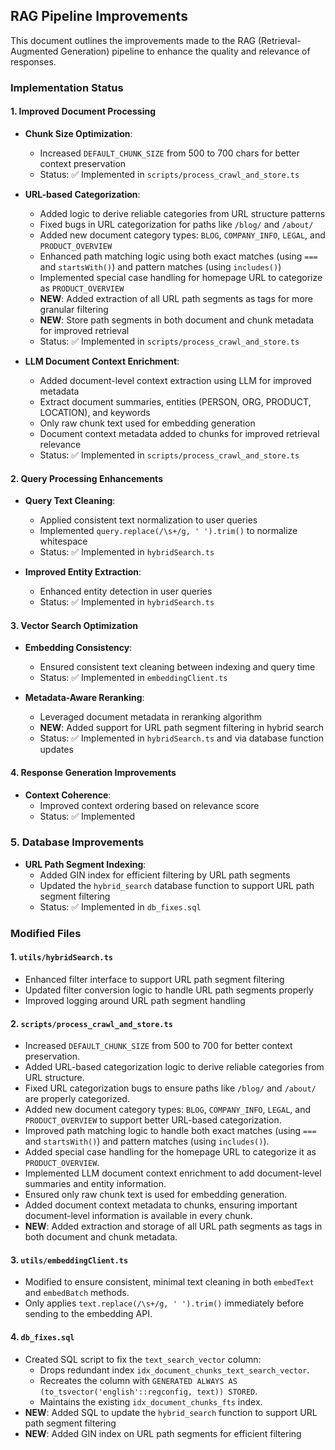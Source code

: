 ## RAG Pipeline Improvements

This document outlines the improvements made to the RAG (Retrieval-Augmented Generation) pipeline to enhance the quality and relevance of responses.

### Implementation Status

#### 1. Improved Document Processing

- **Chunk Size Optimization**:
  - Increased `DEFAULT_CHUNK_SIZE` from 500 to 700 chars for better context preservation
  - Status: ✅ Implemented in `scripts/process_crawl_and_store.ts`

- **URL-based Categorization**:
  - Added logic to derive reliable categories from URL structure patterns
  - Fixed bugs in URL categorization for paths like `/blog/` and `/about/`
  - Added new document category types: `BLOG`, `COMPANY_INFO`, `LEGAL`, and `PRODUCT_OVERVIEW` 
  - Enhanced path matching logic using both exact matches (using `===` and `startsWith()`) and pattern matches (using `includes()`)
  - Implemented special case handling for homepage URL to categorize as `PRODUCT_OVERVIEW`
  - **NEW**: Added extraction of all URL path segments as tags for more granular filtering
  - **NEW**: Store path segments in both document and chunk metadata for improved retrieval
  - Status: ✅ Implemented in `scripts/process_crawl_and_store.ts`

- **LLM Document Context Enrichment**:
  - Added document-level context extraction using LLM for improved metadata
  - Extract document summaries, entities (PERSON, ORG, PRODUCT, LOCATION), and keywords
  - Only raw chunk text used for embedding generation
  - Document context metadata added to chunks for improved retrieval relevance
  - Status: ✅ Implemented in `scripts/process_crawl_and_store.ts`

#### 2. Query Processing Enhancements

- **Query Text Cleaning**:
  - Applied consistent text normalization to user queries
  - Implemented `query.replace(/\s+/g, ' ').trim()` to normalize whitespace
  - Status: ✅ Implemented in `hybridSearch.ts`

- **Improved Entity Extraction**:
  - Enhanced entity detection in user queries 
  - Status: ✅ Implemented in `hybridSearch.ts`

#### 3. Vector Search Optimization

- **Embedding Consistency**:
  - Ensured consistent text cleaning between indexing and query time
  - Status: ✅ Implemented in `embeddingClient.ts`

- **Metadata-Aware Reranking**:
  - Leveraged document metadata in reranking algorithm
  - **NEW**: Added support for URL path segment filtering in hybrid search
  - Status: ✅ Implemented in `hybridSearch.ts` and via database function updates

#### 4. Response Generation Improvements

- **Context Coherence**:
  - Improved context ordering based on relevance score
  - Status: ✅ Implemented

### 5. Database Improvements

- **URL Path Segment Indexing**:
  - Added GIN index for efficient filtering by URL path segments
  - Updated the `hybrid_search` database function to support URL path segment filtering
  - Status: ✅ Implemented in `db_fixes.sql`

### Modified Files

#### 1. `utils/hybridSearch.ts`
- Enhanced filter interface to support URL path segment filtering
- Updated filter conversion logic to handle URL path segments properly
- Improved logging around URL path segment handling

#### 2. `scripts/process_crawl_and_store.ts`
- Increased `DEFAULT_CHUNK_SIZE` from 500 to 700 for better context preservation.
- Added URL-based categorization logic to derive reliable categories from URL structure.
- Fixed URL categorization bugs to ensure paths like `/blog/` and `/about/` are properly categorized.
- Added new document category types: `BLOG`, `COMPANY_INFO`, `LEGAL`, and `PRODUCT_OVERVIEW` to support better URL-based categorization.
- Improved path matching logic to handle both exact matches (using `===` and `startsWith()`) and pattern matches (using `includes()`).
- Added special case handling for the homepage URL to categorize it as `PRODUCT_OVERVIEW`.
- Implemented LLM document context enrichment to add document-level summaries and entity information.
- Ensured only raw chunk text is used for embedding generation.
- Added document context metadata to chunks, ensuring important document-level information is available in every chunk.
- **NEW**: Added extraction and storage of all URL path segments as tags in both document and chunk metadata.

#### 3. `utils/embeddingClient.ts`
- Modified to ensure consistent, minimal text cleaning in both `embedText` and `embedBatch` methods.
- Only applies `text.replace(/\s+/g, ' ').trim()` immediately before sending to the embedding API.

#### 4. `db_fixes.sql`
- Created SQL script to fix the `text_search_vector` column:
  - Drops redundant index `idx_document_chunks_text_search_vector`.
  - Recreates the column with `GENERATED ALWAYS AS (to_tsvector('english'::regconfig, text)) STORED`.
  - Maintains the existing `idx_document_chunks_fts` index.
- **NEW**: Added SQL to update the `hybrid_search` function to support URL path segment filtering
- **NEW**: Added GIN index on URL path segments for efficient filtering 